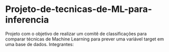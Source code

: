 # Projeto-de-tecnicas-de-ML-para-inferencia
Projeto com o objetivo de realizar um comitê de classificações para comparar técnicas de Machine Learning para prever uma variável target em uma base de dados.
Integrantes:
